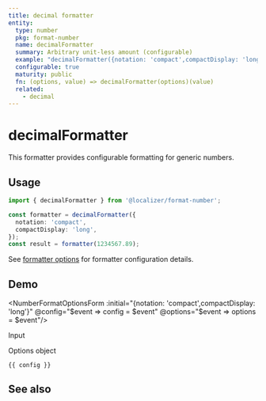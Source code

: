 ```yaml
---
title: decimal formatter
entity:
  type: number
  pkg: format-number
  name: decimalFormatter
  summary: Arbitrary unit-less amount (configurable)
  example: "decimalFormatter({notation: 'compact',compactDisplay: 'long'})(1234567.89)"
  configurable: true
  maturity: public
  fn: (options, value) => decimalFormatter(options)(value)
  related:
    - decimal
---
```


# decimalFormatter <Package name="format-number"/>

This formatter provides configurable formatting for generic numbers.

## Usage

```typescript twoslash
import { decimalFormatter } from '@localizer/format-number';

const formatter = decimalFormatter({
  notation: 'compact',
  compactDisplay: 'long',
});
const result = formatter(1234567.89);
```

See [formatter options](./options/index.md) for formatter configuration details.

## Demo

<script setup>
  import { ref } from 'vue';
  import { NFormItem } from 'naive-ui/es/form';
  import { NInputNumber } from 'naive-ui/es/input-number';
  import { NDivider } from 'naive-ui/es/divider';
  import NumberFormatOptionsForm from './NumberFormatOptionsForm.vue';

  const value = ref(1234567.89);
  const config = ref();
  const options = ref({});
</script>

<EntityDemo :args="[options, value]">

<NumberFormatOptionsForm :initial="{notation: 'compact',compactDisplay: 'long'}" @config="$event => config = $event" @options="$event => options = $event"/>

<NDivider title-placement="left">Input</NDivider>
<NFormItem label="Value"><NInputNumber clearable v-model:value="value" /></NFormItem>

<NDivider title-placement="left">Options object</NDivider>

```-vue
{{ config }}
```

</EntityDemo>

## See also

<Entities />
